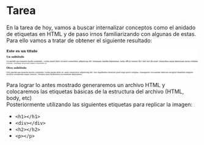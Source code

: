 <h1>Tarea</h1>

<p>
  En la tarea de hoy, vamos a buscar internalizar conceptos como el anidado de etiquetas en HTML y de paso irnos familiarizando con algunas de estas.<br>
  Para ello vamos a tratar de obtener el siguiente resultado: 
  </p>
  
  ![Example](ejemplo.png)
  
  <p>Para lograr lo antes mostrado generaremos un archivo HTML y colocaremos las etiquetas básicas de la estructura del archivo (HTML, body, etc)
  <br>
  Posteriormente utilizando las siguientes etiquetas para replicar la imagen: </p>
  
  - ```<h1></h1>```
  - ```<div></div>```
  -  ```<h2></h2>```
  -   ```<p></p>```
